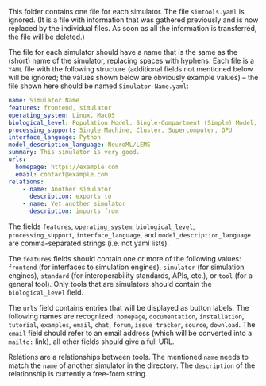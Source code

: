 This folder contains one file for each simulator. The file `simtools.yaml` is
ignored. (It is a file with information that was gathered previously and is now
replaced by the  individual files. As soon as all the information is
transferred, the file will be deleted.)

The file for each simulator should have a name that is the same as the (short) name
of the simulator, replacing spaces with hyphens. Each file is a `YAML` file with the following
structure (additional fields not mentioned below will be ignored; the values
shown below are obviously example values) – the file shown here should be named `Simulator-Name.yaml`:

```yaml
name: Simulator Name
features: frontend, simulator
operating_system: Linux, MacOS
biological_level: Population Model, Single-Compartment (Simple) Model, Single-Compartment (Complex) Model, Multi-Compartment Model
processing_support: Single Machine, Cluster, Supercomputer, GPU
interface_language: Python
model_description_language: NeuroML/LEMS
summary: This simulator is very good.
urls:
  homepage: https://example.com
  email: contact@example.com
relations:
    - name: Another simulator
      description: exports to
    - name: Yet another simulator
      description: imports from
```
The fields `features`, `operating_system`, `biological_level`,
`processing_support`, `interface_language`, and `model_description_language`
are comma-separated strings (i.e. not yaml lists).

The `features` fields should contain one or more of the following values: `frontend` (for
interfaces to simulation engines), `simulator` (for simulation engines), `standard`
(for interoperability standards, APIs, etc.), or `tool` (for a general tool).
Only tools that are simulators should contain the `biological_level` field.

The `urls` field contains entries that will be displayed as button labels. The
following names are recognized: `homepage`, `documentation`, `installation`, `tutorial`,
`examples`, `email`, `chat`, `forum`, `issue tracker`, `source`, `download`.
The `email` field  should refer to  an email address (which will be converted
into a `mailto:` link), all other fields should give a full URL.

Relations are a relationships between tools. The mentioned `name` needs to
match the `name` of another simulator in the directory. The `description` of
the relationship is currently a free-form string.
